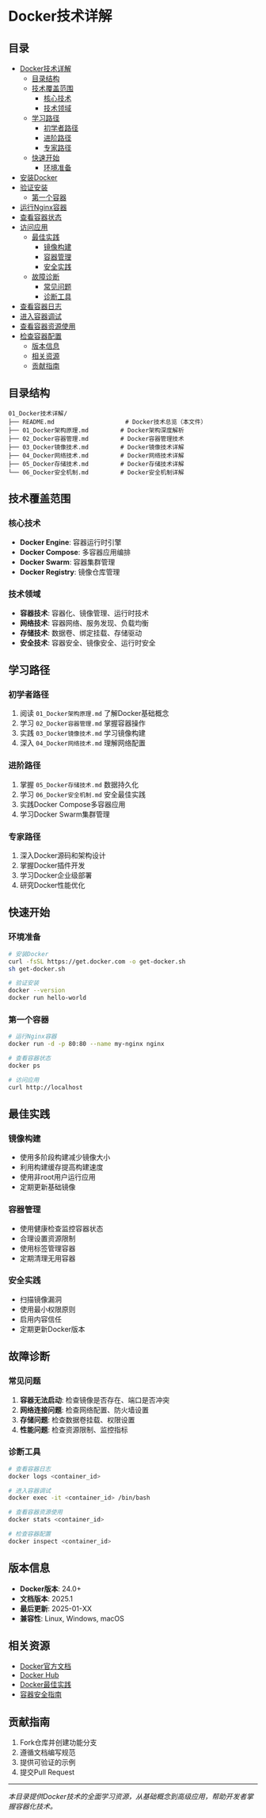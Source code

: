 # Docker技术详解

## 目录

- [Docker技术详解](#docker技术详解)
  - [目录结构](#目录结构)
  - [技术覆盖范围](#技术覆盖范围)
    - [核心技术](#核心技术)
    - [技术领域](#技术领域)
  - [学习路径](#学习路径)
    - [初学者路径](#初学者路径)
    - [进阶路径](#进阶路径)
    - [专家路径](#专家路径)
  - [快速开始](#快速开始)
    - [环境准备](#环境准备)
- [安装Docker](#安装docker)
- [验证安装](#验证安装)
    - [第一个容器](#第一个容器)
- [运行Nginx容器](#运行nginx容器)
- [查看容器状态](#查看容器状态)
- [访问应用](#访问应用)
  - [最佳实践](#最佳实践)
    - [镜像构建](#镜像构建)
    - [容器管理](#容器管理)
    - [安全实践](#安全实践)
  - [故障诊断](#故障诊断)
    - [常见问题](#常见问题)
    - [诊断工具](#诊断工具)
- [查看容器日志](#查看容器日志)
- [进入容器调试](#进入容器调试)
- [查看容器资源使用](#查看容器资源使用)
- [检查容器配置](#检查容器配置)
  - [版本信息](#版本信息)
  - [相关资源](#相关资源)
  - [贡献指南](#贡献指南)



## 目录结构

```text
01_Docker技术详解/
├── README.md                    # Docker技术总览（本文件）
├── 01_Docker架构原理.md         # Docker架构深度解析
├── 02_Docker容器管理.md         # Docker容器管理技术
├── 03_Docker镜像技术.md         # Docker镜像技术详解
├── 04_Docker网络技术.md         # Docker网络技术详解
├── 05_Docker存储技术.md         # Docker存储技术详解
└── 06_Docker安全机制.md         # Docker安全机制详解
```

## 技术覆盖范围

### 核心技术

- **Docker Engine**: 容器运行时引擎
- **Docker Compose**: 多容器应用编排
- **Docker Swarm**: 容器集群管理
- **Docker Registry**: 镜像仓库管理

### 技术领域

- **容器技术**: 容器化、镜像管理、运行时技术
- **网络技术**: 容器网络、服务发现、负载均衡
- **存储技术**: 数据卷、绑定挂载、存储驱动
- **安全技术**: 容器安全、镜像安全、运行时安全

## 学习路径

### 初学者路径

1. 阅读 `01_Docker架构原理.md` 了解Docker基础概念
2. 学习 `02_Docker容器管理.md` 掌握容器操作
3. 实践 `03_Docker镜像技术.md` 学习镜像构建
4. 深入 `04_Docker网络技术.md` 理解网络配置

### 进阶路径

1. 掌握 `05_Docker存储技术.md` 数据持久化
2. 学习 `06_Docker安全机制.md` 安全最佳实践
3. 实践Docker Compose多容器应用
4. 学习Docker Swarm集群管理

### 专家路径

1. 深入Docker源码和架构设计
2. 掌握Docker插件开发
3. 学习Docker企业级部署
4. 研究Docker性能优化

## 快速开始

### 环境准备

```bash
# 安装Docker
curl -fsSL https://get.docker.com -o get-docker.sh
sh get-docker.sh

# 验证安装
docker --version
docker run hello-world
```

### 第一个容器

```bash
# 运行Nginx容器
docker run -d -p 80:80 --name my-nginx nginx

# 查看容器状态
docker ps

# 访问应用
curl http://localhost
```

## 最佳实践

### 镜像构建

- 使用多阶段构建减少镜像大小
- 利用构建缓存提高构建速度
- 使用非root用户运行应用
- 定期更新基础镜像

### 容器管理

- 使用健康检查监控容器状态
- 合理设置资源限制
- 使用标签管理容器
- 定期清理无用容器

### 安全实践

- 扫描镜像漏洞
- 使用最小权限原则
- 启用内容信任
- 定期更新Docker版本

## 故障诊断

### 常见问题

1. **容器无法启动**: 检查镜像是否存在、端口是否冲突
2. **网络连接问题**: 检查网络配置、防火墙设置
3. **存储问题**: 检查数据卷挂载、权限设置
4. **性能问题**: 检查资源限制、监控指标

### 诊断工具

```bash
# 查看容器日志
docker logs <container_id>

# 进入容器调试
docker exec -it <container_id> /bin/bash

# 查看容器资源使用
docker stats <container_id>

# 检查容器配置
docker inspect <container_id>
```

## 版本信息

- **Docker版本**: 24.0+
- **文档版本**: 2025.1
- **最后更新**: 2025-01-XX
- **兼容性**: Linux, Windows, macOS

## 相关资源

- [Docker官方文档](https://docs.docker.com/)
- [Docker Hub](https://hub.docker.com/)
- [Docker最佳实践](https://docs.docker.com/develop/dev-best-practices/)
- [容器安全指南](https://docs.docker.com/engine/security/)

## 贡献指南

1. Fork仓库并创建功能分支
2. 遵循文档编写规范
3. 提供可验证的示例
4. 提交Pull Request

---

*本目录提供Docker技术的全面学习资源，从基础概念到高级应用，帮助开发者掌握容器化技术。*
